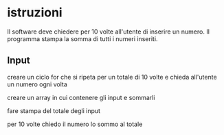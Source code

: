 # istruzioni
Il software deve chiedere per 10 volte all'utente di inserire un numero.
Il programma stampa la somma di tutti i numeri inseriti.

## Input 
creare un ciclo for che si ripeta per un totale di 10 volte e chieda all'utente un numero ogni volta

creare un array in cui contenere gli input e sommarli

fare stampa del totale degli input

per 10 volte 
    chiedo il numero
    lo sommo al totale